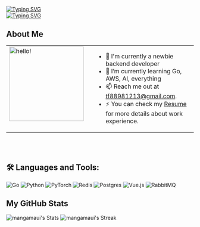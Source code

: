

[![Typing SVG](https://readme-typing-svg.demolab.com?font=Fira+Code&weight=100&size=30&duration=2000&pause=1000&color=BC3BF7&random=false&lines=Hi+I'm+ken%F0%9F%91%8B;I'm+a+backend+developer;Have+a+nice+day%F0%9F%98%89)](https://git.io/typing-svg)  
[![Typing SVG](https://readme-typing-svg.demolab.com?font=Fira+Code&size=15&duration=2000&pause=1000&color=D744F7&random=false&lines=Welcom+to+my+Github+profile%F0%9F%98%80;Go%2C+Python%2C+C%23%2C+Vue%2C+Docker%2C+CICD%2C+AI;+++++)](https://git.io/typing-svg)
<!-- <img width="1280" alt="hello!" src="cover-gh.png">
<br> -->


## **About Me**
<table style="border:none">
<tr>
  <td style="vertical-align: top">
    <img width="200" alt="hello!" src="https://truth.bahamut.com.tw/s01/202212/da66c222effd531703ba0017eb517217.GIF" >
  </td>
  <td>
  </td>
  <td>

- 🔭 I'm currently a newbie backend developer 
- 🌱 I’m currently learning Go, AWS, AI, everything
- 📫 Reach me out at tf88981213@gmail.com.
- ⚡ You can check my [Resume](https://www.linkedin.com/in/323716211/) for more details about work experience.
  </td>
</tr>
</table>



<br><br>

## 🛠️ **Languages and Tools:**
![Go](https://img.shields.io/badge/go-%2300ADD8.svg?style=for-the-badge&logo=go&logoColor=white)
![Python](https://img.shields.io/badge/python-3670A0?style=for-the-badge&logo=python&logoColor=ffdd54)
![PyTorch](https://img.shields.io/badge/PyTorch-%23EE4C2C.svg?style=for-the-badge&logo=PyTorch&logoColor=white)
![Redis](https://img.shields.io/badge/redis-%23DD0031.svg?style=for-the-badge&logo=redis&logoColor=white)
![Postgres](https://img.shields.io/badge/postgres-%23316192.svg?style=for-the-badge&logo=postgresql&logoColor=white)
![Vue.js](https://img.shields.io/badge/vuejs-%2335495e.svg?style=for-the-badge&logo=vuedotjs&logoColor=%234FC08D)
![RabbitMQ](https://img.shields.io/badge/Rabbitmq-FF6600?style=for-the-badge&logo=rabbitmq&logoColor=white)
<br>


## **My GitHub Stats**

![mangamaui's Stats](https://github-readme-stats.vercel.app/api?username=tf838499&theme=jolly&show_icons=true&hide_border=true&count_private=true)
![mangamaui's Streak](https://github-readme-streak-stats.herokuapp.com/?user=tf838499&theme=jolly&hide_border=true)




<!--
https://tenor.com/zh-TW/view/%E5%AD%A4%E7%8D%A8%E6%90%96%E6%BB%BE-gif-27157125
https://truth.bahamut.com.tw/s01/202212/da66c222effd531703ba0017eb517217.GIF"
**tf838499/tf838499** is a ✨ _special_ ✨ repository because its `README.md` (this file) appears on your GitHub profile.

Here are some ideas to get you started:

- 🔭 I’m currently working on ...
- 🌱 I’m currently learning ...
- 👯 I’m looking to collaborate on ...
- 🤔 I’m looking for help with ...
- 💬 Ask me about ...
- 📫 How to reach me: ...
- 😄 Pronouns: ...
- ⚡ Fun fact: ...
-->

